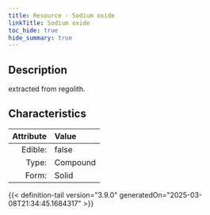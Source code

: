 ```yaml
---
title: Resource - Sodium oxide
linkTitle: Sodium oxide
toc_hide: true
hide_summary: true
---
```

<!-- This is generated by the MarsSim HelpGenertor, do not edit. -->

## Description
 extracted from regolith.

## Characteristics

| Attribute      | Value |
|--------:|:------|
|Edible:|false|
|Type:|Compound|
|Form:|Solid|
 



    


{{< definition-tail version="3.9.0" generatedOn="2025-03-08T21:34:45.1684317" >}}


